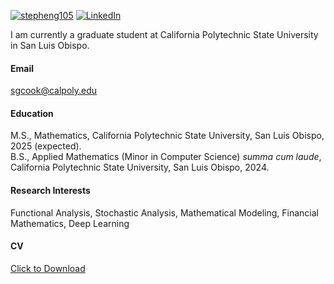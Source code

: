 

[![stepheng105](https://img.shields.io/badge/stepheng105-github-blue?logo=github)](https://github.com/stepheng105) [![LinkedIn](https://img.shields.io/badge/linkedin-%230077B5.svg?style=for-the-badge&logo=linkedin&logoColor=white)](https://www.linkedin.com/in/stephen-cook-569b05209/)

I am currently a graduate student at California Polytechnic State University in San Luis Obispo. 

#### Email
<sgcook@calpoly.edu>

#### Education
M.S., Mathematics, California Polytechnic State University, San Luis Obispo, 2025 (expected).\
B.S., Applied Mathematics (Minor in Computer Science) *summa cum laude*, California Polytechnic State University, San Luis Obispo, 2024.

#### Research Interests
Functional Analysis, Stochastic Analysis, Mathematical Modeling, Financial Mathematics, Deep Learning

#### CV
<a href="../static/assets/CV.pdf" download>Click to Download</a>


